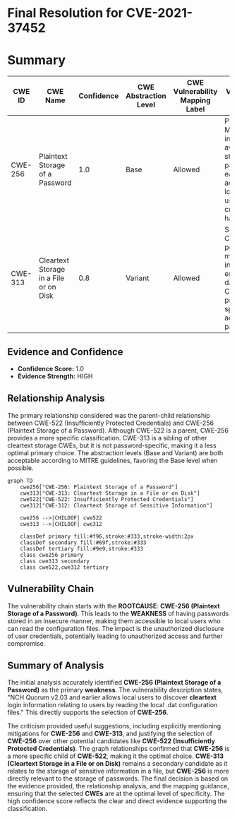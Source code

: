 # Final Resolution for CVE-2021-37452

# Summary
| CWE ID | CWE Name | Confidence | CWE Abstraction Level | CWE Vulnerability Mapping Label | CWE-Vulnerability Mapping Notes |
|---|---|---|---|---|---|
| CWE-256 | Plaintext Storage of a Password | 1.0 | Base | Allowed | Primary CWE. Mitigations include avoiding storing passwords in easily accessible locations and using cryptographic hashes. |
| CWE-313 | Cleartext Storage in a File or on Disk | 0.8 | Variant | Allowed | Secondary Candidate. A potential mitigation involves encrypting data at rest. CWE-256 is preferred as it specifically addresses passwords. |

## Evidence and Confidence

*   **Confidence Score:** 1.0
*   **Evidence Strength:** HIGH

## Relationship Analysis
The primary relationship considered was the parent-child relationship between CWE-522 (Insufficiently Protected Credentials) and CWE-256 (Plaintext Storage of a Password). Although CWE-522 is a parent, CWE-256 provides a more specific classification. CWE-313 is a sibling of other cleartext storage CWEs, but it is not password-specific, making it a less optimal primary choice. The abstraction levels (Base and Variant) are both acceptable according to MITRE guidelines, favoring the Base level when possible.

```mermaid
graph TD
    cwe256["CWE-256: Plaintext Storage of a Password"]
    cwe313["CWE-313: Cleartext Storage in a File or on Disk"]
    cwe522["CWE-522: Insufficiently Protected Credentials"]
    cwe312["CWE-312: Cleartext Storage of Sensitive Information"]
    
    cwe256 -->|CHILDOF| cwe522
    cwe313 -->|CHILDOF| cwe312
    
    classDef primary fill:#f96,stroke:#333,stroke-width:2px
    classDef secondary fill:#69f,stroke:#333
    classDef tertiary fill:#9e9,stroke:#333
    class cwe256 primary
    class cwe313 secondary
    class cwe522,cwe312 tertiary
```

## Vulnerability Chain
The vulnerability chain starts with the **ROOTCAUSE**: **CWE-256 (Plaintext Storage of a Password)**. This leads to the **WEAKNESS** of having passwords stored in an insecure manner, making them accessible to local users who can read the configuration files. The impact is the unauthorized disclosure of user credentials, potentially leading to unauthorized access and further compromise.

## Summary of Analysis
The initial analysis accurately identified **CWE-256 (Plaintext Storage of a Password)** as the primary **weakness**. The vulnerability description states, "NCH Quorum v2.03 and earlier allows local users to discover **cleartext** login information relating to users by reading the local .dat configuration files." This directly supports the selection of **CWE-256**.

The criticism provided useful suggestions, including explicitly mentioning mitigations for **CWE-256** and **CWE-313**, and justifying the selection of **CWE-256** over other potential candidates like **CWE-522 (Insufficiently Protected Credentials)**. The graph relationships confirmed that **CWE-256** is a more specific child of **CWE-522**, making it the optimal choice. **CWE-313 (Cleartext Storage in a File or on Disk)** remains a secondary candidate as it relates to the storage of sensitive information in a file, but **CWE-256** is more directly relevant to the storage of passwords. The final decision is based on the evidence provided, the relationship analysis, and the mapping guidance, ensuring that the selected **CWEs** are at the optimal level of specificity. The high confidence score reflects the clear and direct evidence supporting the classification.